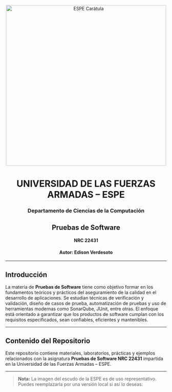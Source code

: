 <p align="center">
  <img src="https://github.com/user-attachments/assets/6eea1ab2-5539-4c62-911d-75f0a347322e" alt="ESPE Carátula" width="500">
</p>

<h1 align="center">UNIVERSIDAD DE LAS FUERZAS ARMADAS – ESPE</h1>
<h3 align="center">Departamento de Ciencias de la Computación</h3>
<h2 align="center">Pruebas de Software</h2>
<h4 align="center">NRC 22431</h4>
<h4 align="center">Autor: Edison Verdesoto</h4>

---

## Introducción

La materia de **Pruebas de Software** tiene como objetivo formar en los fundamentos teóricos y prácticos del aseguramiento de la calidad en el desarrollo de aplicaciones. Se estudian técnicas de verificación y validación, diseño de casos de prueba, automatización de pruebas y uso de herramientas modernas como SonarQube, JUnit, entre otras. El enfoque está orientado a garantizar que los productos de software cumplan con los requisitos especificados, sean confiables, eficientes y mantenibles.

---

## Contenido del Repositorio

Este repositorio contiene materiales, laboratorios, prácticas y ejemplos relacionados con la asignatura **Pruebas de Software NRC 22431** impartida en la Universidad de las Fuerzas Armadas – ESPE.

---

> **Nota:** La imagen del escudo de la ESPE es de uso representativo. Puedes reemplazarla por una versión local si así lo deseas.
